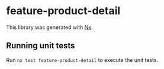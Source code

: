 # feature-product-detail

This library was generated with [Nx](https://nx.dev).

## Running unit tests

Run `nx test feature-product-detail` to execute the unit tests.
